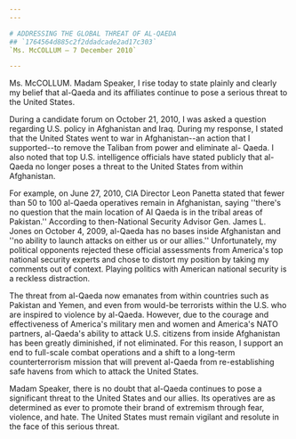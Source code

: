 ```yaml
---
---

# ADDRESSING THE GLOBAL THREAT OF AL-QAEDA
## `1764564d885c2f2ddadcade2ad17c303`
`Ms. McCOLLUM — 7 December 2010`

---
```



Ms. McCOLLUM. Madam Speaker, I rise today to state plainly and 
clearly my belief that al-Qaeda and its affiliates continue to pose a 
serious threat to the United States.

During a candidate forum on October 21, 2010, I was asked a question 
regarding U.S. policy in Afghanistan and Iraq. During my response, I 
stated that the United States went to war in Afghanistan--an action 
that I supported--to remove the Taliban from power and eliminate al-
Qaeda. I also noted that top U.S. intelligence officials have stated 
publicly that al-Qaeda no longer poses a threat to the United States 
from within Afghanistan.

For example, on June 27, 2010, CIA Director Leon Panetta stated that 
fewer than 50 to 100 al-Qaeda operatives remain in Afghanistan, saying 
''there's no question that the main location of Al Qaeda is in the 
tribal areas of Pakistan.'' According to then-National Security Advisor 
Gen. James L. Jones on October 4, 2009, al-Qaeda has no bases inside 
Afghanistan and ''no ability to launch attacks on either us or our 
allies.'' Unfortunately, my political opponents rejected these official 
assessments from America's top national security experts and chose to 
distort my position by taking my comments out of context. Playing 
politics with American national security is a reckless distraction.

The threat from al-Qaeda now emanates from within countries such as 
Pakistan and Yemen, and even from would-be terrorists within the U.S. 
who are inspired to violence by al-Qaeda. However, due to the courage 
and effectiveness of America's military men and women and America's 
NATO partners, al-Qaeda's ability to attack U.S. citizens from inside 
Afghanistan has been greatly diminished, if not eliminated. For this 
reason, I support an end to full-scale combat operations and a shift to 
a long-term counterterrorism mission that will prevent al-Qaeda from 
re-establishing safe havens from which to attack the United States.

Madam Speaker, there is no doubt that al-Qaeda continues to pose a 
significant threat to the United States and our allies. Its operatives 
are as determined as ever to promote their brand of extremism through 
fear, violence, and hate. The United States must remain vigilant and 
resolute in the face of this serious threat.
